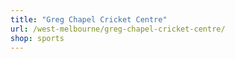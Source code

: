 ```yaml
---
title: "Greg Chapel Cricket Centre"
url: /west-melbourne/greg-chapel-cricket-centre/
shop: sports
---
```

